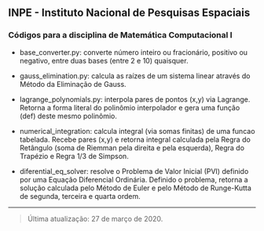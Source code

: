 ## INPE - Instituto Nacional de Pesquisas Espaciais

### Códigos para a disciplina de Matemática Computacional I


- base_converter.py: converte número inteiro ou fracionário, positivo ou negativo, entre duas bases (entre 2 e 10) quaisquer.

- gauss_elimination.py: calcula as raízes de um sistema linear através do Método da Eliminação de Gauss. 

- lagrange_polynomials.py: interpola pares de pontos (x,y) via Lagrange. Retorna a forma literal do polinômio interpolador e gera uma função (def) deste mesmo polinômio.

- numerical_integration: calcula integral (via somas finitas) de uma funcao tabelada. Recebe pares (x,y) e retorna integral calculada pela Regra do Retângulo (soma de Riemman pela direita e pela esquerda), Regra do Trapézio e Regra 1/3 de Simpson.

- diferential_eq_solver: resolve o Problema de Valor Inicial (PVI) definido por uma Equação Diferencial Ordinária. Definido o problema, retorna a solução calculada pelo Método de Euler e pelo Método de Runge-Kutta de segunda, terceira e quarta ordem.

___
> Última atualização: 27 de março de 2020.
